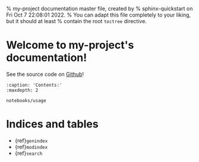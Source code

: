 % my-project documentation master file, created by
% sphinx-quickstart on Fri Oct  7 22:08:01 2022.
% You can adapt this file completely to your liking, but it should at least
% contain the root `toctree` directive.

# Welcome to my-project's documentation!

See the source code on [Github](https://github.com/sTomerG/my-package)!

```{toctree}
:caption: 'Contents:'
:maxdepth: 2

notebooks/usage
```

# Indices and tables

- {ref}`genindex`
- {ref}`modindex`
- {ref}`search`

